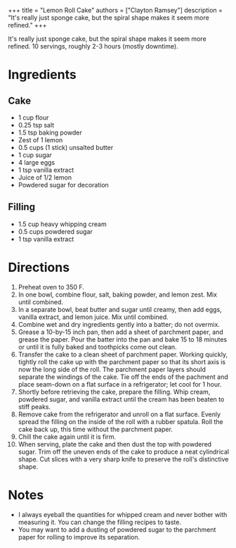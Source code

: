 +++
title = "Lemon Roll Cake"
authors = ["Clayton Ramsey"]
description = "It's really just sponge cake, but the spiral shape makes it seem more refined."
+++

It's really just sponge cake, but the spiral shape makes it seem more refined.
10 servings, roughly 2-3 hours (mostly downtime).

# Ingredients

## Cake

- 1 cup flour
- 0.25 tsp salt
- 1.5 tsp baking powder
- Zest of 1 lemon
- 0.5 cups (1 stick) unsalted butter
- 1 cup sugar
- 4 large eggs
- 1 tsp vanilla extract
- Juice of 1/2 lemon
- Powdered sugar for decoration

## Filling

- 1.5 cup heavy whipping cream
- 0.5 cups powdered sugar
- 1 tsp vanilla extract

# Directions

1. Preheat oven to 350 F.
1. In one bowl, combine flour, salt, baking powder, and lemon zest.
   Mix until combined.
1. In a separate bowl, beat butter and sugar until creamy, then add eggs, vanilla extract, and lemon juice.
   Mix until combined.
1. Combine wet and dry ingredients gently into a batter; do not overmix.
1. Grease a 10-by-15 inch pan, then add a sheet of parchment paper, and grease the paper.
   Pour the batter into the pan and bake 15 to 18 minutes or until it is fully baked and toothpicks come out clean.
1. Transfer the cake to a clean sheet of parchment paper.
   Working quickly, tightly roll the cake up with the parchment paper so that its short axis is now the long side of the roll. 
   The parchment paper layers should separate the windings of the cake.
   Tie off the ends of the pachment and place seam-down on a flat surface in a refrigerator; let cool for 1 hour.
1. Shortly before retrieving the cake, prepare the filling.
   Whip cream, powdered sugar, and vanilla extract until the cream has been beaten to stiff peaks.
1. Remove cake from the refrigerator and unroll on a flat surface.
   Evenly spread the filling on the inside of the roll with a rubber spatula.
   Roll the cake back up, this time without the parchment paper.
1. Chill the cake again until it is firm.
1. When serving, plate the cake and then dust the top with powdered sugar.
   Trim off the uneven ends of the cake to produce a neat cylindrical shape.
   Cut slices with a very sharp knife to preserve the roll's distinctive shape.

# Notes

- I always eyeball the quantities for whipped cream and never bother with measuring it.
  You can change the filling recipes to taste.
- You may want to add a dusting of powdered sugar to the parchment paper for rolling to improve its separation.